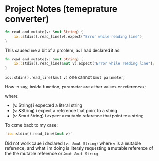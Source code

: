 # Project Notes (temeprature converter)

```rs
fn read_and_mutate(v: &mut String) {
    io::stdin().read_line(v).expect("Error while reading line");
}
```

This caused me a bit of a problem, as I had declared it as:

```rs
fn read_and_mutate(v: &mut String) {
    io::stdin().read_line(&mut v).expect("Error while reading line");
}
```

`io::stdin().read_line(&mut v)` one cannot `&mut parameter`;

How to say, inside function, parameter are either values or references;

where:

- (v: String) i expected a literal string
- (v: &String) i expect a reference that point to a string
- (v: &mut String) i expect a mutable reference that point to a string

To come back to my case:

```rs
`io::stdin().read_line(&mut v)`
```

Did not work caue i declared `(v: &mut String)` where `v` is a mutable
reference, and what i'm doing is literaly requesting a mutable reference of the
the mutable reference or `&mut &mut String`
